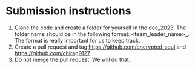 # Submission instructions
1. Clone the code and create a folder for yourself in the dec_2023. The folder name should be in the following format: <team_leader_name>_<university>. The format is really important for us to keep track.
2. Create a pull request and tag https://github.com/encrypted-soul and https://github.com/chirag9127
3. Do not merge the pull request. We will do that..

